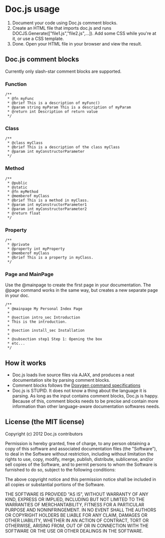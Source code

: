 # Doc.js usage
1. Document your code using Doc.js comment blocks.
2. Create an HTML file that imports doc.js and runs DOCJS.Generate(["file1.js","file2.js",...]). Add some CSS while you're at it, or use a CSS template.
3. Done. Open your HTML file in your browser and view the result.

## Doc.js comment blocks
Currently only slash-star comment blocks are supported.

### Function

```
/**
 * @fn myFunc
 * @brief This is a description of myFunc()
 * @param string myParam This is a description of myParam
 * @return int Description of return value
 */
```

### Class

```
/**
 * @class myClass
 * @brief This is a description of the class myClass
 * @param int myConstructorParameter
 */
```

### Method

```
/**
 * @public
 * @static
 * @fn myMethod
 * @memberof myClass
 * @brief This is a method in myClass.
 * @param int myConstructorParameter1
 * @param int myConstructorParameter2
 * @return float
 */
```

### Property

```
/**
 * @private
 * @property int myProperty
 * @memberof myClass
 * @brief This is a property in myClass.
 */
```

### Page and MainPage
Use the @mainpage to create the first page in your documentation. The @page command works in the same way, but creates a new separate page in your doc.

```
/**
 * @mainpage My Personal Index Page
 *
 * @section intro_sec Introduction
 * This is the introduction.
 *
 * @section install_sec Installation
 *
 * @subsection step1 Step 1: Opening the box
 * etc...
 */
```

## How it works
* Doc.js loads live source files via AJAX, and produces a neat documentation site by parsing comment blocks.
* Comment blocks follows the [Doxygen command specifications](http://www.stack.nl/~dimitri/doxygen/commands.html)
* Doc.js is STUPID. It does not know a thing about the language it is parsing. As long as the input contains comment blocks, Doc.js is happy. Because of this, comment blocks needs to be precise and contain more information than other language-aware documentation softwares needs.

## License (the MIT license)

Copyright (c) 2012 Doc.js contributors

Permission is hereby granted, free of charge, to any person obtaining a copy of this software and associated documentation files (the "Software"), to deal in the Software without restriction, including without limitation the rights to use, copy, modify, merge, publish, distribute, sublicense, and/or sell copies of the Software, and to permit persons to whom the Software is furnished to do so, subject to the following conditions:

The above copyright notice and this permission notice shall be included in all copies or substantial portions of the Software.

THE SOFTWARE IS PROVIDED "AS IS", WITHOUT WARRANTY OF ANY KIND, EXPRESS OR IMPLIED, INCLUDING BUT NOT LIMITED TO THE WARRANTIES OF MERCHANTABILITY, FITNESS FOR A PARTICULAR PURPOSE AND NONINFRINGEMENT. IN NO EVENT SHALL THE AUTHORS OR COPYRIGHT HOLDERS BE LIABLE FOR ANY CLAIM, DAMAGES OR OTHER LIABILITY, WHETHER IN AN ACTION OF CONTRACT, TORT OR OTHERWISE, ARISING FROM, OUT OF OR IN CONNECTION WITH THE SOFTWARE OR THE USE OR OTHER DEALINGS IN THE SOFTWARE.